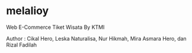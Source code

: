 # melalioy
Web E-Commerce Tiket Wisata By KTMI

Author : Cikal Hero, Leska Naturalisa, Nur Hikmah, Mira Asmara Hero, dan Rizal Fadilah
